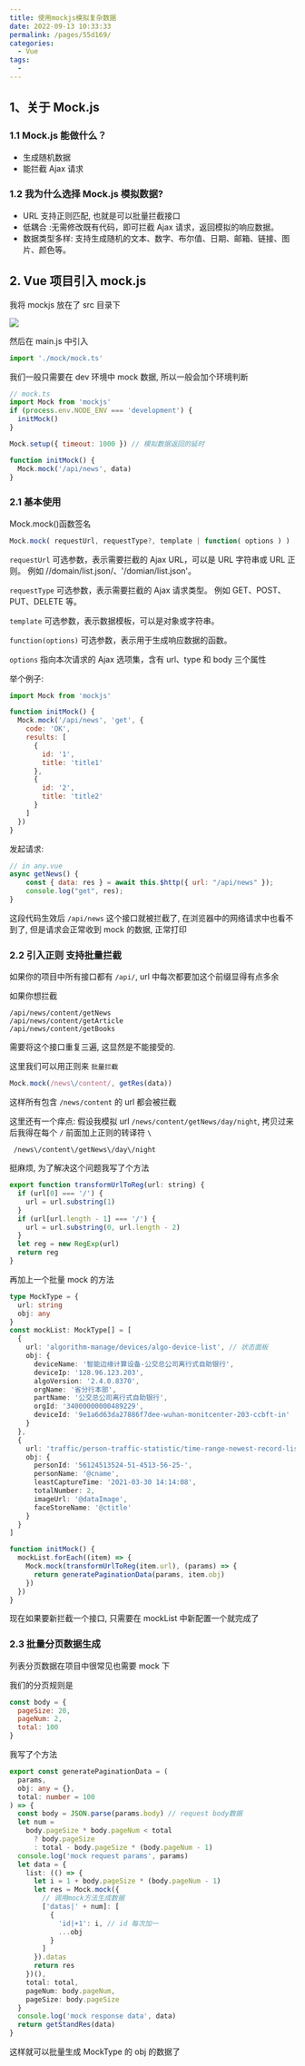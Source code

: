 ```yaml
---
title: 使用mockjs模拟复杂数据
date: 2022-09-13 10:33:33
permalink: /pages/55d169/
categories:
  - Vue
tags:
  - 
---
```

## 1、关于 Mock.js

### 1.1 Mock.js 能做什么？

- 生成随机数据
- 能拦截 Ajax 请求

### 1.2 我为什么选择 Mock.js 模拟数据?

- URL 支持正则匹配, 也就是可以批量拦截接口
- 低耦合 :无需修改既有代码，即可拦截 Ajax 请求，返回模拟的响应数据。
- 数据类型多样: 支持生成随机的文本、数字、布尔值、日期、邮箱、链接、图片、颜色等。

## 2. Vue 项目引入 mock.js

我将 mockjs 放在了 src 目录下

![](https://gcy-1306312261.cos.ap-chengdu.myqcloud.com/blog/20220913103746.png)

然后在 main.js 中引入

```javascript
import './mock/mock.ts'
```

我们一般只需要在 dev 环境中 mock 数据, 所以一般会加个环境判断

```javascript
// mock.ts
import Mock from 'mockjs'
if (process.env.NODE_ENV === 'development') {
  initMock()
}

Mock.setup({ timeout: 1000 }) // 模拟数据返回的延时

function initMock() {
  Mock.mock('/api/news', data)
}
```

### 2.1 基本使用

Mock.mock()函数签名

```javascript
Mock.mock( requestUrl, requestType?, template | function( options ) )
```

`requestUrl`
可选参数，表示需要拦截的 Ajax URL，可以是 URL 字符串或 URL 正则。
例如 //domain/list.json/、'/domian/list.json'。

`requestType`
可选参数，表示需要拦截的 Ajax 请求类型。
例如 GET、POST、PUT、DELETE 等。

`template`
可选参数，表示数据模板，可以是对象或字符串。

`function(options)`
可选参数，表示用于生成响应数据的函数。

`options`
指向本次请求的 Ajax 选项集，含有 url、type 和 body 三个属性

举个例子:

```javascript
import Mock from 'mockjs'

function initMock() {
  Mock.mock('/api/news', 'get', {
    code: 'OK',
    results: [
      {
        id: '1',
        title: 'title1'
      },
      {
        id: '2',
        title: 'title2'
      }
    ]
  })
}
```

发起请求:

```javascript
// in any.vue
async getNews() {
    const { data: res } = await this.$http({ url: "/api/news" });
    console.log("get", res);
}
```

这段代码生效后 `/api/news` 这个接口就被拦截了, 在浏览器中的网络请求中也看不到了, 但是请求会正常收到 mock 的数据, 正常打印

### 2.2 引入正则 支持批量拦截

如果你的项目中所有接口都有 `/api/`, url 中每次都要加这个前缀显得有点多余

如果你想拦截

```shell
/api/news/content/getNews
/api/news/content/getArticle
/api/news/content/getBooks
```

需要将这个接口重复三遍, 这显然是不能接受的.

这里我们可以用正则来 `批量拦截`

```javascript
Mock.mock(/news\/content/, getRes(data))
```

这样所有包含 `/news/content` 的 url 都会被拦截

这里还有一个痒点: 假设我模拟 url `/news/content/getNews/day/night`, 拷贝过来后我得在每个 `/` 前面加上正则的转译符 `\`

```shell
 /news\/content\/getNews\/day\/night
```

挺麻烦, 为了解决这个问题我写了个方法

```javascript
export function transformUrlToReg(url: string) {
  if (url[0] === '/') {
    url = url.substring(1)
  }
  if (url[url.length - 1] === '/') {
    url = url.substring(0, url.length - 2)
  }
  let reg = new RegExp(url)
  return reg
}
```

再加上一个批量 mock 的方法

```typescript
type MockType = {
  url: string
  obj: any
}
const mockList: MockType[] = [
  {
    url: 'algorithm-manage/devices/algo-device-list', // 状态面板
    obj: {
      deviceName: '智能边缘计算设备-公交总公司离行式自助银行',
      deviceIp: '128.96.123.203',
      algoVersion: '2.4.0.8370',
      orgName: '省分行本部',
      partName: '公交总公司离行式自助银行',
      orgId: '34000000000489229',
      deviceId: '9e1a6d63da27886f7dee-wuhan-monitcenter-203-ccbft-in'
    }
  },
  {
    url: 'traffic/person-traffic-statistic/time-range-newest-record-list/', // 人员轨迹左侧人员列表
    obj: {
      personId: '56124513524-51-4513-56-25-',
      personName: '@cname',
      leastCaptureTime: '2021-03-30 14:14:08',
      totalNumber: 2,
      imageUrl: '@dataImage',
      faceStoreName: '@ctitle'
    }
  }
]

function initMock() {
  mockList.forEach((item) => {
    Mock.mock(transformUrlToReg(item.url), (params) => {
      return generatePaginationData(params, item.obj)
    })
  })
}
```

现在如果要新拦截一个接口, 只需要在 mockList 中新配置一个就完成了

### 2.3 批量分页数据生成

列表分页数据在项目中很常见也需要 mock 下

我们的分页规则是

```javascript
const body = {
  pageSize: 20,
  pageNum: 2,
  total: 100
}
```

我写了个方法

```typescript
export const generatePaginationData = (
  params,
  obj: any = {},
  total: number = 100
) => {
  const body = JSON.parse(params.body) // request body数据
  let num =
    body.pageSize * body.pageNum < total
      ? body.pageSize
      : total - body.pageSize * (body.pageNum - 1)
  console.log('mock request params', params)
  let data = {
    list: (() => {
      let i = 1 + body.pageSize * (body.pageNum - 1)
      let res = Mock.mock({
        // 调用mock方法生成数据
        ['datas|' + num]: [
          {
            'id|+1': i, // id 每次加一
            ...obj
          }
        ]
      }).datas
      return res
    })(),
    total: total,
    pageNum: body.pageNum,
    pageSize: body.pageSize
  }
  console.log('mock response data', data)
  return getStandRes(data)
}
```

这样就可以批量生成 MockType 的 obj 的数据了
